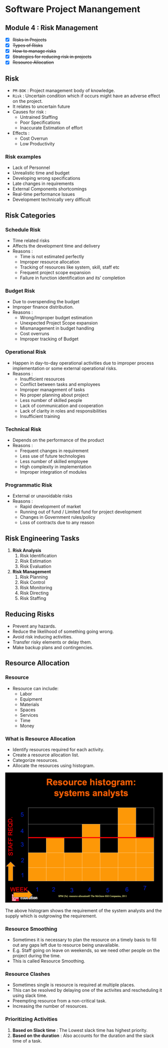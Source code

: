 # Software Project Manangement

## Module 4 : Risk Management

- [x] ~~Risks in Projects~~
- [x] ~~Types of Risks~~
- [x] ~~How to manage risks~~
- [x] ~~Strategies for reducing risk in projects~~
- [x] ~~Resource Allocation~~

## Risk

- `PM-BOK` : Project management body of knowledge.
- `Risk` : Uncertain condition which if occurs might have an adverse effect on the project.
- It relates to uncertain future
- Causes for risk :
  - Untrained Staffing
  - Poor Specifications
  - Inaccurate Estimation of effort
- Effects :
  - Cost Overrun
  - Low Productivity

### Risk examples

- Lack of Personnel
- Unrealistic time and budget
- Developing wrong specifications
- Late changes in requirements
- External Components shortcomings
- Real-time performance Issues
- Development technically very difficult

## Risk Categories

### Schedule Risk

- Time related risks
- Affects the development time and delivery
- Reasons :
  - Time is not estimated perfectly
  - Improper resource allocation
  - Tracking of resources like system, skill, staff etc
  - Frequent project scope expansion
  - Failure in function identification and its’ completion

### Budget Risk

- Due to overspending the budget
- Improper finance distribution.
- Reasons :
  - Wrong/Improper budget estimation
  - Unexpected Project Scope expansion
  - Mismanagement in budget handling
  - Cost overruns
  - Improper tracking of Budget

### Operational Risk

- Happen in day-to-day operational activities due to improper process implementation or some external operational risks.
- Reasons :
  - Insufficient resources
  - Conflict between tasks and employees
  - Improper management of tasks
  - No proper planning about project
  - Less number of skilled people
  - Lack of communication and cooperation
  - Lack of clarity in roles and responsibilities
  - Insufficient training

### Technical Risk

- Depends on the performance of the product
- Reasons :
  - Frequent changes in requirement
  - Less use of future technologies
  - Less number of skilled employee
  - High complexity in implementation
  - Improper integration of modules

### Programmatic Risk

- External or unavoidable risks
- Reasons :
  - Rapid development of market
  - Running out of fund / Limited fund for project development
  - Changes in Government rules/policy
  - Loss of contracts due to any reason

## Risk Engineering Tasks

1.  **Risk Analysis**
    1. Risk Identification
    2. Risk Estimation
    3. Risk Evaluation
2.  **Risk Management**
    1. Risk Planning
    1. Risk Control
    1. Risk Monitoring
    1. Risk Directing
    1. Risk Staffing

## Reducing Risks

- Prevent any hazards.
- Reduce the likelihood of something going wrong.
- Avoid risk inducing activities.
- Transfer risky elements or delay them.
- Make backup plans and contingencies.

## Resource Allocation

### Resource

- Resource can include:
  - Labor
  - Equipment
  - Materials
  - Spaces
  - Services
  - Time
  - Money

### What is Resource Allocation

- Identify resources required for each activity.
- Create a resource allocation list.
- Categorize resources.
- Allocate the resources using histogram.

<img src="../images/img6.png">

The above histogram shows the requirement of the system analysts and the supply which is outgrowing the requirement.

### Resource Smoothing

- Sometimes it is necessary to plan the resource on a timely basis to fill out any gaps left due to resource being unavailable.
- E.g. Staff going on leave on weekends, so we need other people on the project during the time.
- This is called Resource Smoothing.

### Resource Clashes

- Sometimes single is resource is required at multiple places.
- This can be resolved by delaying one of the activites and rescheduling it using slack time.
- Preempting resource from a non-critical task.
- Increasing the number of resources.

### Prioritizing Activities

1. **Based on Slack time** : The Lowest slack time has highest priority.
2. **Based on the duration** : Also accounts for the duration and the slack time of a task.


